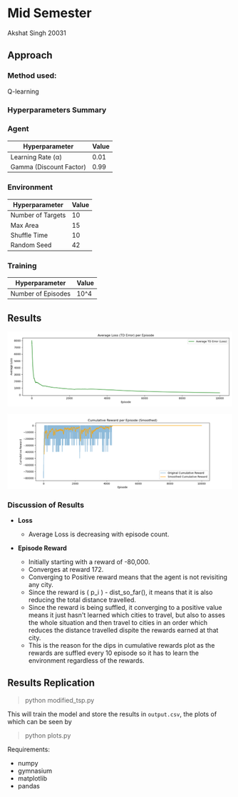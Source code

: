 # Mid Semester 
Akshat Singh 20031

## Approach

### Method used: 
Q-learning

### Hyperparameters Summary

### Agent

| Hyperparameter | Value |
|----------------|-------|
| Learning Rate (α) | 0.01 |
| Gamma (Discount Factor) | 0.99 |


### Environment

| Hyperparameter | Value |
|----------------|-------|
| Number of Targets | 10 |
| Max Area | 15 |
| Shuffle Time | 10 |
| Random Seed | 42 |

### Training

| Hyperparameter | Value |
|----------------|-------|
| Number of Episodes | 10^4 |

## Results


![Average_Loss](Average_Loss.png)

![Cumulative_Reward](Cumulative_Rewards.png)

### Discussion of Results

- **Loss** 
    - Average Loss is decreasing with episode count.

- **Episode Reward** 
    - Initially starting with a reward of -80,000. 
    - Converges at reward 172.
    - Converging to Positive reward means that the agent is not revisiting any city.
    - Since the reward is \( p_i \)  - dist_so_far(), it means that it is also reducing the total distance travelled.
    - Since the reward is being suffled, it converging to a positive value means it just hasn't learned which cities to travel, but also to asses the whole situation and then travel to cities in an order which reduces the distance travelled dispite the rewards earned at that city.
    - This is the reason for the dips in cumulative rewards plot as the rewards are suffled every 10 episode so it has to learn the environment regardless of the rewards.


## Results Replication
>python modified_tsp.py

This will train the model and store the results in ```output.csv```, the plots of which can be seen by 
>python plots.py

Requirements:
- numpy
- gymnasium
- matplotlib
- pandas